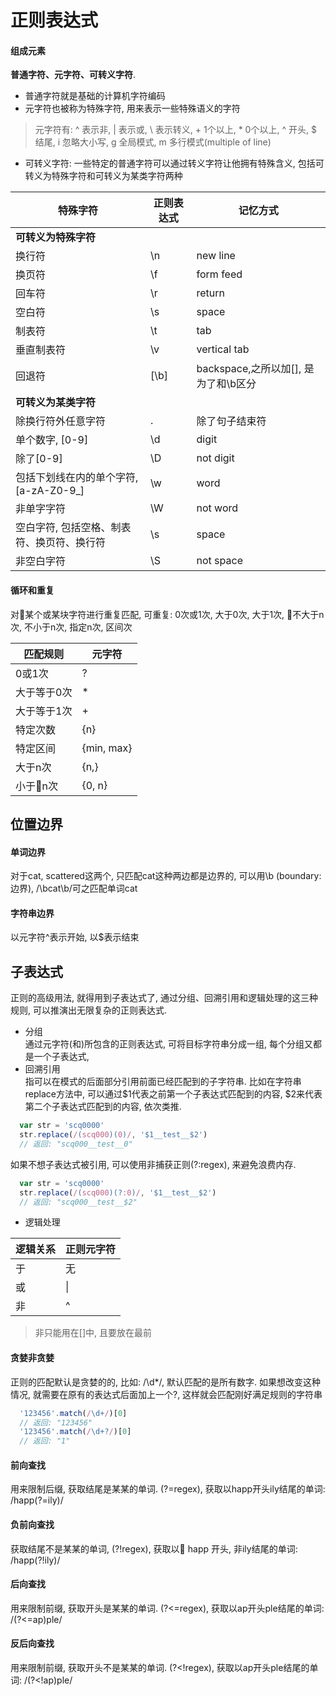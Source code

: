 # 正则表达式
#### 组成元素
**普通字符、元字符、可转义字符**.
+ 普通字符就是基础的计算机字符编码
+ 元字符也被称为特殊字符, 用来表示一些特殊语义的字符
> 元字符有: ^ 表示非, | 表示或, \ 表示转义, + 1个以上, * 0个以上, ^ 开头, $ 结尾, i 忽略大小写, g 全局模式, m 多行模式(multiple of line)
+ 可转义字符: 一些特定的普通字符可以通过转义字符让他拥有特殊含义, 包括可转义为特殊字符和可转义为某类字符两种

| 特殊字符                                   | 正则表达式 | 记忆方式                             |
| ------------------------------------------ | ---------- | ------------------------------------ |
| **可转义为特殊字符**                       |
| 换行符                                     | \n         | new line                             |
| 换页符                                     | \f         | form feed                            |
| 回车符                                     | \r         | return                               |
| 空白符                                     | \s         | space                                |
| 制表符                                     | \t         | tab                                  |
| 垂直制表符                                 | \v         | vertical tab                         |
| 回退符                                     | [\b]       | backspace,之所以加[], 是为了和\b区分 |
| **可转义为某类字符**                       |
| 除换行符外任意字符                         | .          | 除了句子结束符                       |
| 单个数字, [0-9]                            | \d         | digit                                |
| 除了[0-9]                                  | \D         | not digit                            |
| 包括下划线在内的单个字符, [a-zA-Z0-9_]     | \w         | word                                 |
| 非单字字符                                 | \W         | not word                             |
| 空白字符, 包括空格、制表符、换页符、换行符 | \s         | space                                |
| 非空白字符                                 | \S         | not space                            |


#### 循环和重复
对某个或某块字符进行重复匹配, 可重复: 0次或1次, 大于0次, 大于1次, 不大于n次, 不小于n次, 指定n次, 区间次

| 匹配规则    | 元字符     |
| ----------- | ---------- |
| 0或1次      | ?          |
| 大于等于0次 | *          |
| 大于等于1次 | +          |
| 特定次数    | {n}        |
| 特定区间    | {min, max} |
| 大于n次     | {n,}       |
| 小于n次    | {0, n}     |


## 位置边界
#### 单词边界
对于cat, scattered这两个, 只匹配cat这种两边都是边界的, 可以用\b (boundary: 边界), /\bcat\b/可之匹配单词cat
#### 字符串边界
以元字符^表示开始, 以$表示结束

## 子表达式
正则的高级用法, 就得用到子表达式了, 通过分组、回溯引用和逻辑处理的这三种规则, 可以推演出无限复杂的正则表达式.
+ 分组<br />
通过元字符(和)所包含的正则表达式, 可将目标字符串分成一组, 每个分组又都是一个子表达式,
+ 回溯引用<br />
指可以在模式的后面部分引用前面已经匹配到的子字符串. 比如在字符串replace方法中, 可以通过$1代表之前第一个子表达式匹配到的内容, $2来代表第二个子表达式匹配到的内容, 依次类推. 
```js
  var str = 'scq0000'
  str.replace(/(scq000)(0)/, '$1__test__$2')
  // 返回: "scq000__test__0"
```
如果不想子表达式被引用, 可以使用非捕获正则(?:regex), 来避免浪费内存.
```js
  var str = 'scq0000'
  str.replace(/(scq000)(?:0)/, '$1__test__$2')
  // 返回: "scq000__test__$2"
```


+ 逻辑处理

| 逻辑关系 | 正则元字符 |
| -------- | ---------- |
| 于       | 无         |
| 或       | \|         |
| 非       | ^          |

> 非只能用在[]中, 且要放在最前

#### 贪婪非贪婪
正则的匹配默认是贪婪的的, 比如: /\d*/, 默认匹配的是所有数字. 如果想改变这种情况, 就需要在原有的表达式后面加上一个?, 这样就会匹配刚好满足规则的字符串
```js
  '123456'.match(/\d+/)[0]
  // 返回: "123456"
  '123456'.match(/\d+?/)[0]
  // 返回: "1"
```

#### 前向查找
用来限制后缀, 获取结尾是某某的单词. (?=regex), 获取以happ开头ily结尾的单词: /happ(?=ily)/
#### 负前向查找
获取结尾不是某某的单词, (?!regex), 获取以 happ 开头, 非ily结尾的单词: /happ(?!ily)/
#### 后向查找
用来限制前缀, 获取开头是某某的单词. (?<=regex), 获取以ap开头ple结尾的单词: /(?<=ap)ple/
#### 反后向查找
用来限制前缀, 获取开头不是某某的单词. (?<!regex), 获取以ap开头ple结尾的单词: /(?<!ap)ple/

